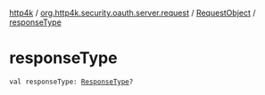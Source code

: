 [http4k](../../index.md) / [org.http4k.security.oauth.server.request](../index.md) / [RequestObject](index.md) / [responseType](./response-type.md)

# responseType

`val responseType: `[`ResponseType`](../../org.http4k.security/-response-type/index.md)`?`